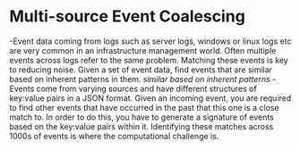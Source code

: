 # Multi-source Event Coalescing
-Event data coming from logs such as server logs, windows or linux logs etc are very common
in an infrastructure management world. Often multiple events across logs refer to the same problem.
Matching these events is key to reducing noise. Given a set of event data,
find events that are similar based on inherent patterns in them.
*similar based on inherent patterns*
-Events come from varying sources and have different structures of key:value pairs in a JSON format.
Given an incoming event, you are required to find other events that have occurred in the past
that this one is a close match to. In order to do this, you have to
generate a signature of events based on the key:value pairs within it.
Identifying these matches across 1000s of events is where the computational challenge is.
